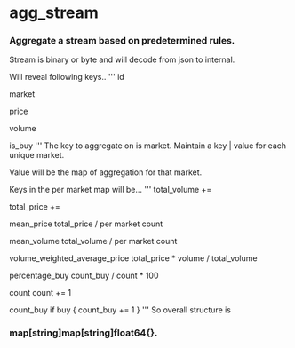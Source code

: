 # agg_stream
### Aggregate a stream based on predetermined rules.
Stream is binary or byte and will decode from json to internal.

Will reveal following keys..
'''
id 

market 

price 

volume 

is_buy
'''
The key to aggregate on is market. Maintain a key | value for each unique market.

Value will be the map of aggregation for that market.

Keys in the per market map will be...
'''
  total_volume +=
  
  total_price  +=
  
  mean_price   total_price / per market count
  
  mean_volume  total_volume / per market count
  
  volume_weighted_average_price total_price * volume / total_volume
  
  percentage_buy count_buy / count * 100
  
  count count += 1
  
  count_buy if buy { count_buy += 1 }
'''
So overall structure is 

### map[string]map[string]float64{}.
